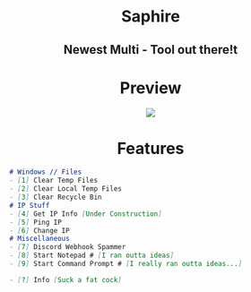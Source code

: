 <div align="center">
  
# Saphire
## Newest Multi - Tool out there!t

# Preview
<img src="https://media.discordapp.net/attachments/1029409370913636392/1041186017320902728/image.png?width=450&height=410"></img>

# Features
</div>

```markdown
# Windows // Files
- [1] Clear Temp Files
- [2] Clear Local Temp Files
- [3] Clear Recycle Bin
# IP Stuff
- [4] Get IP Info [Under Construction]
- [5] Ping IP
- [6] Change IP
# Miscellaneous
- [7] Discord Webhook Spammer
- [8] Start Notepad # [I ran outta ideas]
- [9] Start Command Prompt # [I really ran outta ideas...]

- [?] Info [Suck a fat cock]
```
